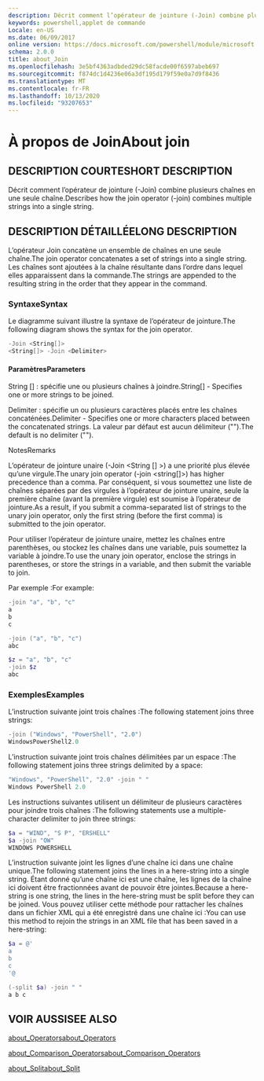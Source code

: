 ```yaml
---
description: Décrit comment l’opérateur de jointure (-Join) combine plusieurs chaînes en une seule chaîne.
keywords: powershell,applet de commande
Locale: en-US
ms.date: 06/09/2017
online version: https://docs.microsoft.com/powershell/module/microsoft.powershell.core/about/about_join?view=powershell-5.1&WT.mc_id=ps-gethelp
schema: 2.0.0
title: about_Join
ms.openlocfilehash: 3e5bf4363adbded29dc58facde00f6597abeb697
ms.sourcegitcommit: f874dc1d4236e06a3df195d179f59e0a7d9f8436
ms.translationtype: MT
ms.contentlocale: fr-FR
ms.lasthandoff: 10/13/2020
ms.locfileid: "93207653"
---
```

# <a name="about-join"></a><span data-ttu-id="354f6-104">À propos de Join</span><span class="sxs-lookup"><span data-stu-id="354f6-104">About join</span></span>

## <a name="short-description"></a><span data-ttu-id="354f6-105">DESCRIPTION COURTE</span><span class="sxs-lookup"><span data-stu-id="354f6-105">SHORT DESCRIPTION</span></span>

<span data-ttu-id="354f6-106">Décrit comment l’opérateur de jointure (-Join) combine plusieurs chaînes en une seule chaîne.</span><span class="sxs-lookup"><span data-stu-id="354f6-106">Describes how the join operator (-join) combines multiple strings into a single string.</span></span>

## <a name="long-description"></a><span data-ttu-id="354f6-107">DESCRIPTION DÉTAILLÉE</span><span class="sxs-lookup"><span data-stu-id="354f6-107">LONG DESCRIPTION</span></span>

<span data-ttu-id="354f6-108">L’opérateur Join concatène un ensemble de chaînes en une seule chaîne.</span><span class="sxs-lookup"><span data-stu-id="354f6-108">The join operator concatenates a set of strings into a single string.</span></span> <span data-ttu-id="354f6-109">Les chaînes sont ajoutées à la chaîne résultante dans l’ordre dans lequel elles apparaissent dans la commande.</span><span class="sxs-lookup"><span data-stu-id="354f6-109">The strings are appended to the resulting string in the order that they appear in the command.</span></span>

### <a name="syntax"></a><span data-ttu-id="354f6-110">Syntaxe</span><span class="sxs-lookup"><span data-stu-id="354f6-110">Syntax</span></span>

<span data-ttu-id="354f6-111">Le diagramme suivant illustre la syntaxe de l’opérateur de jointure.</span><span class="sxs-lookup"><span data-stu-id="354f6-111">The following diagram shows the syntax for the join operator.</span></span>

```powershell
-Join <String[]>
<String[]> -Join <Delimiter>
```

#### <a name="parameters"></a><span data-ttu-id="354f6-112">Paramètres</span><span class="sxs-lookup"><span data-stu-id="354f6-112">Parameters</span></span>

<span data-ttu-id="354f6-113">String [] : spécifie une ou plusieurs chaînes à joindre.</span><span class="sxs-lookup"><span data-stu-id="354f6-113">String[] - Specifies one or more strings to be joined.</span></span>

<span data-ttu-id="354f6-114">Delimiter : spécifie un ou plusieurs caractères placés entre les chaînes concaténées.</span><span class="sxs-lookup"><span data-stu-id="354f6-114">Delimiter - Specifies one or more characters placed between the concatenated strings.</span></span> <span data-ttu-id="354f6-115">La valeur par défaut est aucun délimiteur ("").</span><span class="sxs-lookup"><span data-stu-id="354f6-115">The default is no delimiter ("").</span></span>

<span data-ttu-id="354f6-116">Notes</span><span class="sxs-lookup"><span data-stu-id="354f6-116">Remarks</span></span>

<span data-ttu-id="354f6-117">L’opérateur de jointure unaire (-Join <String [] >) a une priorité plus élevée qu’une virgule.</span><span class="sxs-lookup"><span data-stu-id="354f6-117">The unary join operator (-join <string[]>) has higher precedence than a comma.</span></span> <span data-ttu-id="354f6-118">Par conséquent, si vous soumettez une liste de chaînes séparées par des virgules à l’opérateur de jointure unaire, seule la première chaîne (avant la première virgule) est soumise à l’opérateur de jointure.</span><span class="sxs-lookup"><span data-stu-id="354f6-118">As a result, if you submit a comma-separated list of strings to the unary join operator, only the first string (before the first comma) is submitted to the join operator.</span></span>

<span data-ttu-id="354f6-119">Pour utiliser l’opérateur de jointure unaire, mettez les chaînes entre parenthèses, ou stockez les chaînes dans une variable, puis soumettez la variable à joindre.</span><span class="sxs-lookup"><span data-stu-id="354f6-119">To use the unary join operator, enclose the strings in parentheses, or store the strings in a variable, and then submit the variable to join.</span></span>

<span data-ttu-id="354f6-120">Par exemple :</span><span class="sxs-lookup"><span data-stu-id="354f6-120">For example:</span></span>

```powershell
-join "a", "b", "c"
a
b
c

-join ("a", "b", "c")
abc

$z = "a", "b", "c"
-join $z
abc
```

### <a name="examples"></a><span data-ttu-id="354f6-121">Exemples</span><span class="sxs-lookup"><span data-stu-id="354f6-121">Examples</span></span>

<span data-ttu-id="354f6-122">L’instruction suivante joint trois chaînes :</span><span class="sxs-lookup"><span data-stu-id="354f6-122">The following statement joins three strings:</span></span>

```powershell
-join ("Windows", "PowerShell", "2.0")
WindowsPowerShell2.0
```

<span data-ttu-id="354f6-123">L’instruction suivante joint trois chaînes délimitées par un espace :</span><span class="sxs-lookup"><span data-stu-id="354f6-123">The following statement joins three strings delimited by a space:</span></span>

```powershell
"Windows", "PowerShell", "2.0" -join " "
Windows PowerShell 2.0
```

<span data-ttu-id="354f6-124">Les instructions suivantes utilisent un délimiteur de plusieurs caractères pour joindre trois chaînes :</span><span class="sxs-lookup"><span data-stu-id="354f6-124">The following statements use a multiple-character delimiter to join three strings:</span></span>

```powershell
$a = "WIND", "S P", "ERSHELL"
$a -join "OW"
WINDOWS POWERSHELL
```

<span data-ttu-id="354f6-125">L’instruction suivante joint les lignes d’une chaîne ici dans une chaîne unique.</span><span class="sxs-lookup"><span data-stu-id="354f6-125">The following statement joins the lines in a here-string into a single string.</span></span> <span data-ttu-id="354f6-126">Étant donné qu’une chaîne ici est une chaîne, les lignes de la chaîne ici doivent être fractionnées avant de pouvoir être jointes.</span><span class="sxs-lookup"><span data-stu-id="354f6-126">Because a here-string is one string, the lines in the here-string must be split before they can be joined.</span></span> <span data-ttu-id="354f6-127">Vous pouvez utiliser cette méthode pour rattacher les chaînes dans un fichier XML qui a été enregistré dans une chaîne ici :</span><span class="sxs-lookup"><span data-stu-id="354f6-127">You can use this method to rejoin the strings in an XML file that has been saved in a here-string:</span></span>

```powershell
$a = @'
a
b
c
'@

(-split $a) -join " "
a b c
```

## <a name="see-also"></a><span data-ttu-id="354f6-128">VOIR AUSSI</span><span class="sxs-lookup"><span data-stu-id="354f6-128">SEE ALSO</span></span>

[<span data-ttu-id="354f6-129">about_Operators</span><span class="sxs-lookup"><span data-stu-id="354f6-129">about_Operators</span></span>](about_Operators.md)

[<span data-ttu-id="354f6-130">about_Comparison_Operators</span><span class="sxs-lookup"><span data-stu-id="354f6-130">about_Comparison_Operators</span></span>](about_Comparison_Operators.md)

[<span data-ttu-id="354f6-131">about_Split</span><span class="sxs-lookup"><span data-stu-id="354f6-131">about_Split</span></span>](about_Split.md)
